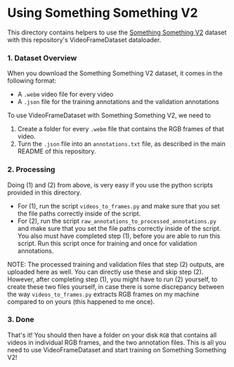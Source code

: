 # Using Something Something V2
This directory contains helpers to use the [Something Something V2](https://20bn.com/datasets/something-something) dataset with this 
repository's VideoFrameDataset dataloader.

### 1. Dataset Overview
When you download the Something Something V2 dataset, it comes in the following format:
- A `.webm` video file for every video
- A `.json` file for the training annotations and the validation annotations

To use VideoFrameDataset with Something Something V2, we need to
1. Create a folder for every `.webm` file that contains the RGB frames of that video.
2. Turn the `.json` file into an `annotations.txt` file, as described in the main README of this repository.

### 2. Processing
Doing (1) and (2) from above, is very easy if you use the python scripts provided in this directory.
- For (1), run the script `videos_to_frames.py` and make sure that you set the file paths
correctly inside of the script.
- For (2), run the script `raw_annotations_to_processed_annotations.py` and make sure that you
set the file paths correctly inside of the script. You also must have completed step (1),
before you are able to run this script. Run this script once for training and once for validation 
annotations.

NOTE: The processed training and validation files that step (2) outputs, are uploaded here as well.
You can directly use these and skip step (2). However, after completing step (1), you might have
to run (2) yourself, to create these two files yourself, in case there is some discrepancy between
the way `videos_to_frames.py` extracts RGB frames on my machine compared to on yours (this happened
to me once).

### 3. Done
That's it! You should then have a folder on your disk `RGB` that contains all videos in individual RGB
frames, and the two annotation files. This is all you need to use VideoFrameDataset and start training
on Something Something V2!
